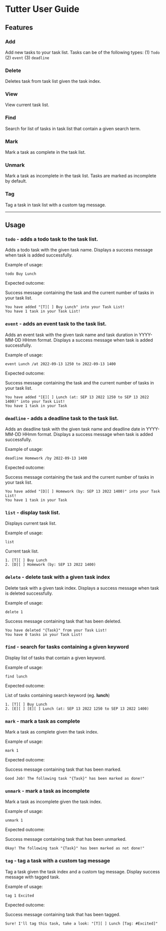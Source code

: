 # Tutter User Guide

## Features 

### Add 

Add new tasks to your task list. Tasks can be of the following types: (1) `Todo` (2) `event` (3) `deadline`

### Delete 

Deletes task from task list given the task index.

### View

View current task list.

### Find

Search for list of tasks in task list that contain a given search term.

### Mark 

Mark a task as complete in the task list.

### Unmark

Mark a task as incomplete in the task list. Tasks are marked as incomplete by default.

### Tag

Tag a task in task list with a custom tag message.

<hr />

## Usage

### `todo` - adds a todo task to the task list.

Adds a todo task with the given task name. 
Displays a success message when task is added successfully.

Example of usage: 

`todo Buy Lunch`

Expected outcome:

Success message containing the task and the current number of tasks in your task list.

```
You have added "[T][ ] Buy Lunch" into your Task List!
You have 1 task in your Task List!
```

### `event` - adds an event task to the task list.

Adds an event task with the given task name and task duration in YYYY-MM-DD HHmm format. 
Displays a success message when task is added successfully.

Example of usage: 

`event Lunch /at 2022-09-13 1250 to 2022-09-13 1400`

Expected outcome:

Success message containing the task and the current number of tasks in your task list.

```
You have added "[E][ ] Lunch (at: SEP 13 2022 1250 to SEP 13 2022 1400)" into your Task List!
You have 1 task in your Task 

```

### `deadline` - adds a deadline task to the task list.

Adds an deadline task with the given task name and deadline date in YYYY-MM-DD HHmm format. 
Displays a success message when task is added successfully.

Example of usage: 

`deadline Homework /by 2022-09-13 1400`

Expected outcome:

Success message containing the task and the current number of tasks in your task list.

```
You have added "[D][ ] Homework (by: SEP 13 2022 1400)" into your Task List!
You have 1 task in your Task 

```

### `list` - display task list.

Displays current task list.

Example of usage: 

`list`

Current task list.

```
1. [T][ ] Buy Lunch 
2. [D][ ] Homework (by: SEP 13 2022 1400)
```

### `delete` - delete task with a given task index

Delete task with a given task index.
Displays a success message when task is deleted successfully.

Example of usage: 

`delete 1`

Success message containing task that has been deleted.

```
You have deleted "{Task}" from your Task List!
You have 0 tasks in your Task List!
```

### `find` - search for tasks containing a given keyword

Display list of tasks that contain a given keyword.

Example of usage: 

`find lunch`

Expected outcome:

List of tasks containing search keyword (eg. **lunch**)

```
1. [T][ ] Buy Lunch
2. [E][ ] [E][ ] Lunch (at: SEP 13 2022 1250 to SEP 13 2022 1400)
```

### `mark` - mark a task as complete

Mark a task as complete given the task index.

Example of usage: 

`mark 1`

Expected outcome:

Success message containing task that has been marked.

```
Good Job! The following task "{Task}" has been marked as done!"
```

### `unmark` - mark a task as incomplete

Mark a task as incomplete given the task index.

Example of usage: 

`unmark 1`

Expected outcome:

Success message containing task that has been unmarked.

```
Okay! The following task "{Task}" has been marked as not done!"
```

### `tag` - tag a task with a custom tag message

Tag a task given the task index and a custom tag message.
Display success message with tagged task.

Example of usage: 

`tag 1 Excited`

Expected outcome:

Success message containing task that has been tagged.

```
Sure! I'll tag this task, take a look: "[T][ ] Lunch [Tag: #Excited]"
```
